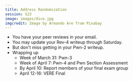 ```yaml
---
title: Address Randomization
session: S23
image: images/dice.jpg
imgcredit: Image by Armando Are from Pixabay
---
```


* You have your peer reviews in your email.
*   You may update your Rev-4 writeup through Saturday.
* But don't miss getting in your Pwn-2 writeup.
* Wrapping up
    * Week of March 31: Pwn-3
    * Week of April 7: Pwn-4 and Pwn Section Assessment
    * By April 10: Report members of your final exam group
    * April 12-16: VERE Final
